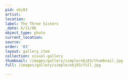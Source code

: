 ```yaml
---
pid: obj83
artist: 
location: 
label: The Three Sisters
_date: 6/11/06
object_type: photo
current_location: 
source: 
order: '83'
layout: gallery_item
collection: visual-gallery
thumbnail: /images/gallery/simple/obj83/thumbnail.jpg
full: /images/gallery/simple/obj83/full.jpg
 
---
```

